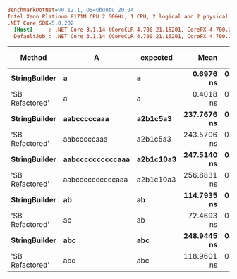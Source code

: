 ``` ini

BenchmarkDotNet=v0.12.1, OS=ubuntu 20.04
Intel Xeon Platinum 8171M CPU 2.60GHz, 1 CPU, 2 logical and 2 physical cores
.NET Core SDK=5.0.202
  [Host]     : .NET Core 3.1.14 (CoreCLR 4.700.21.16201, CoreFX 4.700.21.16208), X64 RyuJIT
  DefaultJob : .NET Core 3.1.14 (CoreCLR 4.700.21.16201, CoreFX 4.700.21.16208), X64 RyuJIT


```
|          Method |                A |  expected |        Mean |     Error |    StdDev |  Gen 0 | Gen 1 | Gen 2 | Allocated |
|---------------- |----------------- |---------- |------------:|----------:|----------:|-------:|------:|------:|----------:|
|   **StringBuilder** |                **a** |         **a** |   **0.6976 ns** | **0.0058 ns** | **0.0048 ns** |      **-** |     **-** |     **-** |         **-** |
| &#39;SB Refactored&#39; |                a |         a |   0.4018 ns | 0.0183 ns | 0.0171 ns |      - |     - |     - |         - |
|   **StringBuilder** |      **aabcccccaaa** |  **a2b1c5a3** | **237.7676 ns** | **0.4442 ns** | **0.4155 ns** | **0.0076** |     **-** |     **-** |     **144 B** |
| &#39;SB Refactored&#39; |      aabcccccaaa |  a2b1c5a3 | 243.5706 ns | 0.4889 ns | 0.4334 ns | 0.0076 |     - |     - |     144 B |
|   **StringBuilder** | **aabccccccccccaaa** | **a2b1c10a3** | **247.5140 ns** | **0.4154 ns** | **0.3683 ns** | **0.0081** |     **-** |     **-** |     **152 B** |
| &#39;SB Refactored&#39; | aabccccccccccaaa | a2b1c10a3 | 256.8831 ns | 0.6381 ns | 0.5969 ns | 0.0081 |     - |     - |     152 B |
|   **StringBuilder** |               **ab** |        **ab** | **114.7935 ns** | **0.4244 ns** | **0.3970 ns** | **0.0041** |     **-** |     **-** |      **80 B** |
| &#39;SB Refactored&#39; |               ab |        ab |  72.4693 ns | 0.7048 ns | 0.6593 ns | 0.0042 |     - |     - |      80 B |
|   **StringBuilder** |              **abc** |       **abc** | **248.9445 ns** | **0.6357 ns** | **0.5635 ns** | **0.0091** |     **-** |     **-** |     **176 B** |
| &#39;SB Refactored&#39; |              abc |       abc | 118.9601 ns | 0.5328 ns | 0.4984 ns | 0.0045 |     - |     - |      88 B |
